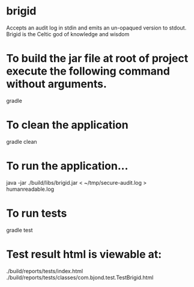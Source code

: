 # brigid
Accepts an audit log in stdin and emits an un-opaqued version to stdout.
Brigid is the Celtic god of knowledge and wisdom


# To build the jar file at root of project execute the following command without arguments.
gradle

# To clean the application
gradle clean

# To run the application...
java -jar ./build/libs/brigid.jar < ~/tmp/secure-audit.log  > humanreadable.log

# To run tests
gradle test

# Test result html is viewable at:
./build/reports/tests/index.html
./build/reports/tests/classes/com.bjond.test.TestBrigid.html

